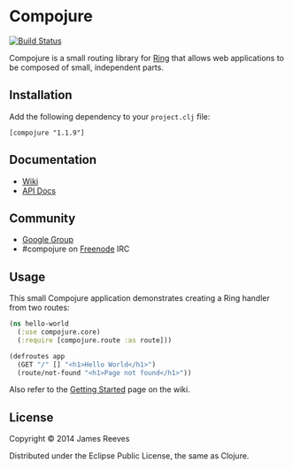 # Compojure

[![Build Status](https://secure.travis-ci.org/weavejester/compojure.png)](http://travis-ci.org/weavejester/compojure)

Compojure is a small routing library for [Ring][1] that allows web
applications to be composed of small, independent parts.

## Installation

Add the following dependency to your `project.clj` file:

    [compojure "1.1.9"]

## Documentation

* [Wiki](https://github.com/weavejester/compojure/wiki)
* [API Docs](http://weavejester.github.com/compojure)

## Community

* [Google Group](http://groups.google.com/group/compojure)
* #compojure on [Freenode](http://freenode.net/) IRC

## Usage

This small Compojure application demonstrates creating a Ring handler
from two routes:

```clojure
(ns hello-world
  (:use compojure.core)
  (:require [compojure.route :as route]))

(defroutes app
  (GET "/" [] "<h1>Hello World</h1>")
  (route/not-found "<h1>Page not found</h1>"))
```

Also refer to the [Getting Started][2] page on the wiki.

[1]:https://github.com/ring-clojure/ring
[2]:https://github.com/weavejester/compojure/wiki/Getting-Started

## License

Copyright © 2014 James Reeves

Distributed under the Eclipse Public License, the same as Clojure.
